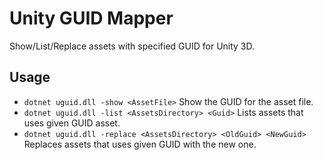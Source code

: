 # Unity GUID Mapper
Show/List/Replace assets with specified GUID for Unity 3D.

## Usage
* `dotnet uguid.dll -show <AssetFile>` Show the GUID for the asset file.
* `dotnet uguid.dll -list <AssetsDirectory> <Guid>` Lists assets that uses given GUID asset.
* `dotnet uguid.dll -replace <AssetsDirectory> <OldGuid> <NewGuid>` Replaces assets that uses given GUID with the new one.
